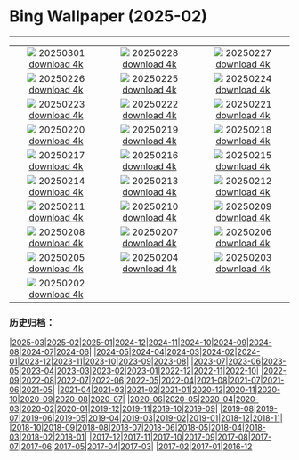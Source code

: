 # Bing Wallpaper (2025-02)
**************
| | | |
| :----: | :----: | :----: |
| ![](https://www.bing.com/th?id=OHR.MaligneLakeJasper_ZH-CN2664289451_1920x1080.jpg) 20250301 [download 4k](https://www.bing.com/th?id=OHR.MaligneLakeJasper_ZH-CN2664289451_UHD.jpg) | ![](https://www.bing.com/th?id=OHR.BhutanMonastery_ZH-CN2469401011_1920x1080.jpg) 20250228 [download 4k](https://www.bing.com/th?id=OHR.BhutanMonastery_ZH-CN2469401011_UHD.jpg) | ![](https://www.bing.com/th?id=OHR.PolarCub_ZH-CN1179361319_1920x1080.jpg) 20250227 [download 4k](https://www.bing.com/th?id=OHR.PolarCub_ZH-CN1179361319_UHD.jpg) |
| ![](https://www.bing.com/th?id=OHR.ArgyllStalker_ZH-CN0970395078_1920x1080.jpg) 20250226 [download 4k](https://www.bing.com/th?id=OHR.ArgyllStalker_ZH-CN0970395078_UHD.jpg) | ![](https://www.bing.com/th?id=OHR.BryceHoodoos_ZH-CN0817211446_1920x1080.jpg) 20250225 [download 4k](https://www.bing.com/th?id=OHR.BryceHoodoos_ZH-CN0817211446_UHD.jpg) | ![](https://www.bing.com/th?id=OHR.GiantCuttlefish_ZH-CN0670915878_1920x1080.jpg) 20250224 [download 4k](https://www.bing.com/th?id=OHR.GiantCuttlefish_ZH-CN0670915878_UHD.jpg) |
| ![](https://www.bing.com/th?id=OHR.MtFujiSunrise_ZH-CN0567499176_1920x1080.jpg) 20250223 [download 4k](https://www.bing.com/th?id=OHR.MtFujiSunrise_ZH-CN0567499176_UHD.jpg) | ![](https://www.bing.com/th?id=OHR.StLouisArch_ZH-CN0442955735_1920x1080.jpg) 20250222 [download 4k](https://www.bing.com/th?id=OHR.StLouisArch_ZH-CN0442955735_UHD.jpg) | ![](https://www.bing.com/th?id=OHR.ChampakaSarasi_ZH-CN0254940579_1920x1080.jpg) 20250221 [download 4k](https://www.bing.com/th?id=OHR.ChampakaSarasi_ZH-CN0254940579_UHD.jpg) |
| ![](https://www.bing.com/th?id=OHR.CanadaDeer_ZH-CN0631345798_1920x1080.jpg) 20250220 [download 4k](https://www.bing.com/th?id=OHR.CanadaDeer_ZH-CN0631345798_UHD.jpg) | ![](https://www.bing.com/th?id=OHR.IceHoleOtter_ZH-CN0106321041_1920x1080.jpg) 20250219 [download 4k](https://www.bing.com/th?id=OHR.IceHoleOtter_ZH-CN0106321041_UHD.jpg) | ![](https://www.bing.com/th?id=OHR.BlueBelize_ZH-CN9875040666_1920x1080.jpg) 20250218 [download 4k](https://www.bing.com/th?id=OHR.BlueBelize_ZH-CN9875040666_UHD.jpg) |
| ![](https://www.bing.com/th?id=OHR.CatalanPyrenees_ZH-CN9699602584_1920x1080.jpg) 20250217 [download 4k](https://www.bing.com/th?id=OHR.CatalanPyrenees_ZH-CN9699602584_UHD.jpg) | ![](https://www.bing.com/th?id=OHR.HumpbackMother_ZH-CN9453300759_1920x1080.jpg) 20250216 [download 4k](https://www.bing.com/th?id=OHR.HumpbackMother_ZH-CN9453300759_UHD.jpg) | ![](https://www.bing.com/th?id=OHR.Misotsuchi2025_ZH-CN9260395680_1920x1080.jpg) 20250215 [download 4k](https://www.bing.com/th?id=OHR.Misotsuchi2025_ZH-CN9260395680_UHD.jpg) |
| ![](https://www.bing.com/th?id=OHR.PenguinLove_ZH-CN9124008164_1920x1080.jpg) 20250214 [download 4k](https://www.bing.com/th?id=OHR.PenguinLove_ZH-CN9124008164_UHD.jpg) | ![](https://www.bing.com/th?id=OHR.LakeTyrrell_ZH-CN8860948292_1920x1080.jpg) 20250213 [download 4k](https://www.bing.com/th?id=OHR.LakeTyrrell_ZH-CN8860948292_UHD.jpg) | ![](https://www.bing.com/th?id=OHR.LanterFestival25Y_ZH-CN8547998003_1920x1080.jpg) 20250212 [download 4k](https://www.bing.com/th?id=OHR.LanterFestival25Y_ZH-CN8547998003_UHD.jpg) |
| ![](https://www.bing.com/th?id=OHR.YungangGrottoes_ZH-CN8275054060_1920x1080.jpg) 20250211 [download 4k](https://www.bing.com/th?id=OHR.YungangGrottoes_ZH-CN8275054060_UHD.jpg) | ![](https://www.bing.com/th?id=OHR.UmbrellaDay_ZH-CN8024305066_1920x1080.jpg) 20250210 [download 4k](https://www.bing.com/th?id=OHR.UmbrellaDay_ZH-CN8024305066_UHD.jpg) | ![](https://www.bing.com/th?id=OHR.AlstromPoint_ZH-CN7844819126_1920x1080.jpg) 20250209 [download 4k](https://www.bing.com/th?id=OHR.AlstromPoint_ZH-CN7844819126_UHD.jpg) |
| ![](https://www.bing.com/th?id=OHR.SnowySvaneti_ZH-CN7626153023_1920x1080.jpg) 20250208 [download 4k](https://www.bing.com/th?id=OHR.SnowySvaneti_ZH-CN7626153023_UHD.jpg) | ![](https://www.bing.com/th?id=OHR.BlueNorway_ZH-CN7489077966_1920x1080.jpg) 20250207 [download 4k](https://www.bing.com/th?id=OHR.BlueNorway_ZH-CN7489077966_UHD.jpg) | ![](https://www.bing.com/th?id=OHR.WhararikiBeach_ZH-CN7232913389_1920x1080.jpg) 20250206 [download 4k](https://www.bing.com/th?id=OHR.WhararikiBeach_ZH-CN7232913389_UHD.jpg) |
| ![](https://www.bing.com/th?id=OHR.ScottishSheep_ZH-CN3051181797_1920x1080.jpg) 20250205 [download 4k](https://www.bing.com/th?id=OHR.ScottishSheep_ZH-CN3051181797_UHD.jpg) | ![](https://www.bing.com/th?id=OHR.GoldenBridge_ZH-CN2910740727_1920x1080.jpg) 20250204 [download 4k](https://www.bing.com/th?id=OHR.GoldenBridge_ZH-CN2910740727_UHD.jpg) | ![](https://www.bing.com/th?id=OHR.BeginningofSpring25Y_ZH-CN7356156800_1920x1080.jpg) 20250203 [download 4k](https://www.bing.com/th?id=OHR.BeginningofSpring25Y_ZH-CN7356156800_UHD.jpg) |
| ![](https://www.bing.com/th?id=OHR.AustriaMarmot_ZH-CN2303743586_1920x1080.jpg) 20250202 [download 4k](https://www.bing.com/th?id=OHR.AustriaMarmot_ZH-CN2303743586_UHD.jpg) |  |  |

### 历史归档：

|[2025-03](bing/2025-03/2025-03.md)|[2025-02](bing/2025-02/2025-02.md)|[2025-01](bing/2025-01/2025-01.md)|[2024-12](bing/2024-12/2024-12.md)|[2024-11](bing/2024-11/2024-11.md)|[2024-10](bing/2024-10/2024-10.md)|[2024-09](bing/2024-09/2024-09.md)|[2024-08](bing/2024-08/2024-08.md)|[2024-07](bing/2024-07/2024-07.md)|[2024-06](bing/2024-06/2024-06.md)|
|[2024-05](bing/2024-05/2024-05.md)|[2024-04](bing/2024-04/2024-04.md)|[2024-03](bing/2024-03/2024-03.md)|[2024-02](bing/2024-02/2024-02.md)|[2024-01](bing/2024-01/2024-01.md)|[2023-12](bing/2023-12/2023-12.md)|[2023-11](bing/2023-11/2023-11.md)|[2023-10](bing/2023-10/2023-10.md)|[2023-09](bing/2023-09/2023-09.md)|[2023-08](bing/2023-08/2023-08.md)|
|[2023-07](bing/2023-07/2023-07.md)|[2023-06](bing/2023-06/2023-06.md)|[2023-05](bing/2023-05/2023-05.md)|[2023-04](bing/2023-04/2023-04.md)|[2023-03](bing/2023-03/2023-03.md)|[2023-02](bing/2023-02/2023-02.md)|[2023-01](bing/2023-01/2023-01.md)|[2022-12](bing/2022-12/2022-12.md)|[2022-11](bing/2022-11/2022-11.md)|[2022-10](bing/2022-10/2022-10.md)|
|[2022-09](bing/2022-09/2022-09.md)|[2022-08](bing/2022-08/2022-08.md)|[2022-07](bing/2022-07/2022-07.md)|[2022-06](bing/2022-06/2022-06.md)|[2022-05](bing/2022-05/2022-05.md)|[2022-04](bing/2022-04/2022-04.md)|[2021-08](bing/2021-08/2021-08.md)|[2021-07](bing/2021-07/2021-07.md)|[2021-06](bing/2021-06/2021-06.md)|[2021-05](bing/2021-05/2021-05.md)|
|[2021-04](bing/2021-04/2021-04.md)|[2021-03](bing/2021-03/2021-03.md)|[2021-02](bing/2021-02/2021-02.md)|[2021-01](bing/2021-01/2021-01.md)|[2020-12](bing/2020-12/2020-12.md)|[2020-11](bing/2020-11/2020-11.md)|[2020-10](bing/2020-10/2020-10.md)|[2020-09](bing/2020-09/2020-09.md)|[2020-08](bing/2020-08/2020-08.md)|[2020-07](bing/2020-07/2020-07.md)|
|[2020-06](bing/2020-06/2020-06.md)|[2020-05](bing/2020-05/2020-05.md)|[2020-04](bing/2020-04/2020-04.md)|[2020-03](bing/2020-03/2020-03.md)|[2020-02](bing/2020-02/2020-02.md)|[2020-01](bing/2020-01/2020-01.md)|[2019-12](bing/2019-12/2019-12.md)|[2019-11](bing/2019-11/2019-11.md)|[2019-10](bing/2019-10/2019-10.md)|[2019-09](bing/2019-09/2019-09.md)|
|[2019-08](bing/2019-08/2019-08.md)|[2019-07](bing/2019-07/2019-07.md)|[2019-06](bing/2019-06/2019-06.md)|[2019-05](bing/2019-05/2019-05.md)|[2019-04](bing/2019-04/2019-04.md)|[2019-03](bing/2019-03/2019-03.md)|[2019-02](bing/2019-02/2019-02.md)|[2019-01](bing/2019-01/2019-01.md)|[2018-12](bing/2018-12/2018-12.md)|[2018-11](bing/2018-11/2018-11.md)|
|[2018-10](bing/2018-10/2018-10.md)|[2018-09](bing/2018-09/2018-09.md)|[2018-08](bing/2018-08/2018-08.md)|[2018-07](bing/2018-07/2018-07.md)|[2018-06](bing/2018-06/2018-06.md)|[2018-05](bing/2018-05/2018-05.md)|[2018-04](bing/2018-04/2018-04.md)|[2018-03](bing/2018-03/2018-03.md)|[2018-02](bing/2018-02/2018-02.md)|[2018-01](bing/2018-01/2018-01.md)|
|[2017-12](bing/2017-12/2017-12.md)|[2017-11](bing/2017-11/2017-11.md)|[2017-10](bing/2017-10/2017-10.md)|[2017-09](bing/2017-09/2017-09.md)|[2017-08](bing/2017-08/2017-08.md)|[2017-07](bing/2017-07/2017-07.md)|[2017-06](bing/2017-06/2017-06.md)|[2017-05](bing/2017-05/2017-05.md)|[2017-04](bing/2017-04/2017-04.md)|[2017-03](bing/2017-03/2017-03.md)|
|[2017-02](bing/2017-02/2017-02.md)|[2017-01](bing/2017-01/2017-01.md)|[2016-12](bing/2016-12/2016-12.md)